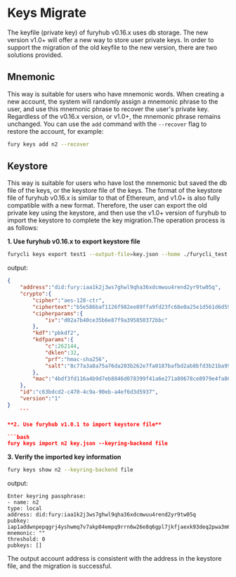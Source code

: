 # Keys Migrate

The keyfile (private key) of furyhub v0.16.x uses db storage. The new version v1.0+ will offer a new way to store user private keys. In order to support the migration of the old keyfile to the new version, there are two solutions provided.

## Mnemonic

This way is suitable for users who have mnemonic words. When creating a new account, the system will randomly assign a mnemonic phrase to the user, and use this mnemonic phrase to recover the user's private key. Regardless of the v0.16.x version, or v1.0+, the mnemonic phrase remains unchanged. You can use the `add` command with the `--recover` flag to restore the account, for example:

```bash
fury keys add n2 --recover
```

## Keystore

This way is suitable for users who have lost the mnemonic but saved the db file of the keys, or the keystore file of the keys. The format of the keystore file of furyhub v0.16.x is similar to that of Ethereum, and v1.0+ is also fully compatible with a new format. Therefore, the user can export the old private key using the keystore, and then use the v1.0+ version of furyhub to import the keystore to complete the key migration.The operation process is as follows:

**1. Use furyhub v0.16.x to export keystore file**

```bash
furycli keys export test1 --output-file=key.json --home ./furycli_test 
```

output:

```json
{
    "address":"did:fury:iaa1k2j3ws7ghwl9qha36xdcmwuu4rend2yr9tw05q",
    "crypto":{
        "cipher":"aes-128-ctr",
        "ciphertext":"b5e586baf1126f982ee89ffa9fd23fc68e0a25e1d561d6d59896a0b4878a4d5f",
        "cipherparams":{
            "iv":"d02a7b40ce35b6e87f9a395850372bbc"
        },
        "kdf":"pbkdf2",
        "kdfparams":{
            "c":262144,
            "dklen":32,
            "prf":"hmac-sha256",
            "salt":"8c77a3a8a75a76da203b262e7fa0187bafbd2ab8bfd3b21ba99f88dcc550d1a6"
        },
        "mac":"4bdf3fd116a4b9d7eb8846d078399f41a6e271a80678ce8979e4fa86f793cdeb"
    },
    "id":"c63bdcd2-c470-4c9a-90eb-a4ef6d3d5937",
    "version":"1"
}
    ```

**2. Use furyhub v1.0.1 to import keystore file**

```bash
fury keys import n2 key.json --keyring-backend file 
```

**3. Verify the imported key information**

```bash
fury keys show n2 --keyring-backend file
```

output:

```text
Enter keyring passphrase:
- name: n2
type: local
address: did:fury:iaa1k2j3ws7ghwl9qha36xdcmwuu4rend2yr9tw05q
pubkey: iap1addwnpepqgrj4yshwmq7v7akp04empq9rrn6w26e8q6gpl7jkfjaexk93deq2pwa3m6
mnemonic: ""
threshold: 0
pubkeys: []
```

The output account address is consistent with the address in the keystore file, and the migration is successful.
